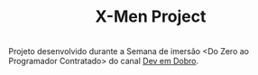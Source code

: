 <h1 align="center">X-Men Project </h1>


<br>
Projeto desenvolvido durante a Semana de imersão &lt;Do Zero ao Programador Contratado&gt; do canal <a href="https://www.youtube.com/@DevemDobro">Dev em Dobro</a>.
